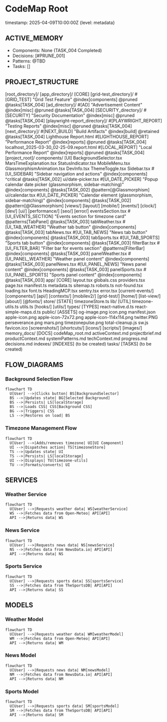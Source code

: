 # CodeMap Root

timestamp: 2025-04-09T10:00:00Z {level: metadata}

## ACTIVE_MEMORY
- Components: None (TASK_004 Completed)
- Decisions: [#PRUNE_001]
- Patterns: @TBD
- Tasks: []

## PROJECT_STRUCTURE
[root_directory]/
  [app_directory]/ [CORE]
    [grid-test_directory]/ #[GRID_TEST] "Grid Test Feature" @index[components] @pruned @tasks[TASK_004]
  [ad_directory]/ #[AD] "Advertisement Content" @index[misc] @pruned @tasks[TASK_004]
  [SECURITY_directory]/ #[SECURITY] "Security Documentation" @index[misc] @pruned @tasks[TASK_004]
  [playwright-report_directory]/ #[PLAYWRIGHT_REPORT] "Testing Reports" @index[misc] @pruned @tasks[TASK_004]
  [next_directory]/ #[NEXT_BUILD] "Build Artifacts" @index[build] @retained @tasks[TASK_004]
  Lighthouse Report.html #[LIGHTHOUSE_REPORT] "Performance Report" @index[reports] @pruned @tasks[TASK_004]
  localhost_2025-03-30_02-25-09.report.html #[LOCAL_REPORT] "Local Performance Report" @index[reports] @pruned @tasks[TASK_004]
[project_root]/
  components/ [UI]
    BackgroundSelector.tsx
    MarsTimeExplanation.tsx
    StatusIndicator.tsx
    MobileMenu.tsx
    GlassmorphismAnimation.tsx
    DevInfo.tsx
    ThemeToggle.tsx
    Sidebar.tsx #[UI_SIDEBAR] "Sidebar navigation and actions" @index[components] ^critical @tasks[TASK_002]
    ui/date-picker.tsx #[UI_DATE_PICKER] "Popup calendar date picker (glassmorphism, sidebar-matching)" @index[components] @tasks[TASK_002] @pattern[@Glassmorphism]
    ui/calendar.tsx #[UI_DATE_PICKER] "Calendar element (glassmorphism, sidebar-matching)" @index[components] @tasks[TASK_002] @pattern[@Glassmorphism]
    [views/]
    [layout/]
    [mobile/]
    [events/]
    [clock/]
    [dev/]
    [ui/]
    [performance/]
    [seo/]
    [error/]
    eventsSection.tsx #[UI_EVENTS_SECTION] "Events section for timezone card" @patterns[TabPanel] @tasks[TASK_003]
    tabWeather.tsx #[UI_TAB_WEATHER] "Weather tab button" @index[components] @tasks[TASK_003]
    tabNews.tsx #[UI_TAB_NEWS] "News tab button" @index[components] @tasks[TASK_003]
    tabSports.tsx #[UI_TAB_SPORTS] "Sports tab button" @index[components] @tasks[TASK_003]
    filterBar.tsx #[UI_FILTER_BAR] "Filter bar for events section" @patterns[FilterBar] @index[components] @tasks[TASK_003]
    panelWeather.tsx #[UI_PANEL_WEATHER] "Weather panel content" @index[components] @tasks[TASK_003]
    panelNews.tsx #[UI_PANEL_NEWS] "News panel content" @index[components] @tasks[TASK_003]
    panelSports.tsx #[UI_PANEL_SPORTS] "Sports panel content" @index[components] @tasks[TASK_003]
  app/ [CORE]
    layout.tsx
    globals.css
    providers.tsx
    page.tsx
    manifest.ts
    metadata.ts
    sitemap.ts
    robots.ts
    not-found.tsx
    loading.tsx
    font.ts
    HeadingMCP.tsx
    sentry.tsx
    error.tsx
    [current-events/]
    [components/]
    [api/]
    [contexts/]
    [mobilev2/]
    [grid-test/]
    [home/]
    [list-view/]
    [about/]
    [@fonts/]
  store/ [STATE]
    timezoneStore.ts
  lib/ [UTIL]
    timezone-utils.ts
    utils.ts
    [hooks/]
    [utils/]
  types/ [TYPES]
    react-native.d.ts
    react-simple-maps.d.ts
  public/ [ASSETS]
    og-image.png
    icon.png
    manifest.json
    apple-icon.png
    apple-icon-72x72.png
    apple-icon-114x114.png
    twitter.PNG
    perseverance.png
    mars.png
    timezonepulse.png
    total-cleanup.js
    sw.js
    favicon.ico
    [screenshots/]
    [shortcuts/]
    [icons/]
    [scripts/]
    [images/]
  memory_docs/ [DOCS]
    codeMap_root.md
    activeContext.md
    projectbrief.md
    productContext.md
    systemPatterns.md
    techContext.md
    progress.md
    decisions.md
  indexes/ [INDEXES]
    (to be created)
  tasks/ [TASKS]
    (to be created)

## FLOW_DIAGRAMS

### Background Selection Flow
```mermaid
flowchart TD
  U[User] -->|Clicks button| BS[BackgroundSelector]
  BS -->|Updates state| BG[Selected Background]
  BS -->|Persists| LS[localStorage]
  BS -->|Loads CSS| CSS[Background CSS]
  BG -->|Triggers| CSS
  LS -->|Restores on load| BS
```

### Timezone Management Flow
```mermaid
flowchart TD
  U[User] -->|Adds/removes timezone| UI[UI Component]
  UI -->|Dispatches action| TS[timezoneStore]
  TS -->|Updates state| UI
  TS -->|Persists| LS[localStorage]
  UI -->|Displays| TU[timezone-utils]
  TU -->|Formats/converts| UI
```

<!-- Add flow diagrams here as mermaid blocks --> 

## SERVICES

### Weather Service
```mermaid
flowchart TD
  U[User] -->|Requests weather data| WS[weatherService]
  WS -->|Fetches data from Open-Meteo| API[API]
  API -->|Returns data| WS
```

### News Service
```mermaid
flowchart TD
  U[User] -->|Requests news data| NS[newsService]
  NS -->|Fetches data from NewsData.io| API[API]
  API -->|Returns data| NS
```

### Sports Service
```mermaid
flowchart TD
  U[User] -->|Requests sports data| SS[sportsService]
  SS -->|Fetches data from TheSportsDB| API[API]
  API -->|Returns data| SS
```

## MODELS

### Weather Model
```mermaid
flowchart TD
  U[User] -->|Requests weather data| WM[weatherModel]
  WM -->|Fetches data from Open-Meteo| API[API]
  API -->|Returns data| WM
```

### News Model
```mermaid
flowchart TD
  U[User] -->|Requests news data| NM[newsModel]
  NM -->|Fetches data from NewsData.io| API[API]
  API -->|Returns data| NM
```

### Sports Model
```mermaid
flowchart TD
  U[User] -->|Requests sports data| SM[sportsModel]
  SM -->|Fetches data from TheSportsDB| API[API]
  API -->|Returns data| SM
``` 